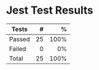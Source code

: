 # Jest Test Results

| Tests  |   # |    % |
| ------ | --: | ---: |
| Passed | 25 | 100% |
| Failed | 0 | 0% |
| Total  | 25 | 100% |